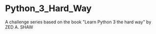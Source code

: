 # Python_3_Hard_Way
A challenge series based on the book "Learn Python 3 the hard way"  by ZED A. SHAW
